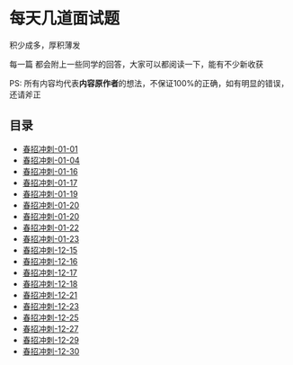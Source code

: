 # 每天几道面试题
积少成多，厚积薄发

每一篇 都会附上一些同学的回答，大家可以都阅读一下，能有不少新收获

PS: 所有内容均代表**内容原作者**的想法，不保证100%的正确，如有明显的错误，还请斧正

## 目录
* [春招冲刺-01-01](./01-01.md)
* [春招冲刺-01-04](./01-04.md)
* [春招冲刺-01-16](./01-16.md)
* [春招冲刺-01-17](./01-17.md)
* [春招冲刺-01-19](./01-19.md)
* [春招冲刺-01-20](./01-20.md)
* [春招冲刺-01-20](./01-21.md)
* [春招冲刺-01-22](./01-22.md)
* [春招冲刺-01-23](./01-23.md)
* [春招冲刺-12-15](./12-15.md)
* [春招冲刺-12-16](./12-16.md)
* [春招冲刺-12-17](./12-17.md)
* [春招冲刺-12-18](./12-18.md)
* [春招冲刺-12-21](./12-21.md)
* [春招冲刺-12-23](./12-23.md)
* [春招冲刺-12-25](./12-25.md)
* [春招冲刺-12-27](./12-27.md)
* [春招冲刺-12-29](./12-29.md)
* [春招冲刺-12-30](./12-30.md)

<tongji/>